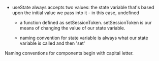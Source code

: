 - useState always accepts two values:
  the state variable that's based upon the initial value we pass into it - in this case, undefined

  - a function defined as setSessionToken. setSessionToken is our means of changing the value of our state variable.

  - naming convention for state variable is always what our state variable is called and then 'set'<variable>

Naming conventions for components begin with capital letter.

